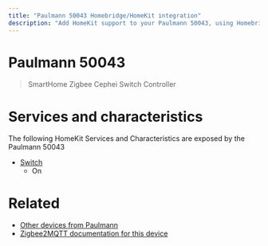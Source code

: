 ```yaml
---
title: "Paulmann 50043 Homebridge/HomeKit integration"
description: "Add HomeKit support to your Paulmann 50043, using Homebridge, Zigbee2MQTT and homebridge-z2m."
---
```

<!---
This file has been GENERATED using src/docgen/docgen.ts
DO NOT EDIT THIS FILE MANUALLY!
-->
# Paulmann 50043
> SmartHome Zigbee Cephei Switch Controller


# Services and characteristics
The following HomeKit Services and Characteristics are exposed by
the Paulmann 50043

* [Switch](../../switch.md)
  * On


# Related
* [Other devices from Paulmann](../index.md#paulmann)
* [Zigbee2MQTT documentation for this device](https://www.zigbee2mqtt.io/devices/50043.html)
